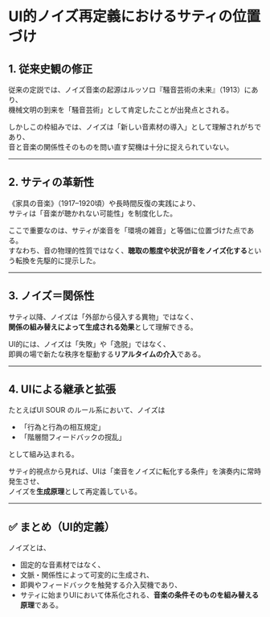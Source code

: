 # UI的ノイズ再定義におけるサティの位置づけ

## 1. 従来史観の修正
従来の定説では、ノイズ音楽の起源はルッソロ『騒音芸術の未来』（1913）にあり、  
機械文明の到来を「騒音芸術」として肯定したことが出発点とされる。  

しかしこの枠組みでは、ノイズは「新しい音素材の導入」として理解されがちであり、  
音と音楽の関係性そのものを問い直す契機は十分に捉えられていない。

---

## 2. サティの革新性
《家具の音楽》（1917–1920頃）や長時間反復の実践により、  
サティは「音楽が聴かれない可能性」を制度化した。  

ここで重要なのは、サティが楽音を「環境の雑音」と等価に位置づけた点である。  
すなわち、音の物理的性質ではなく、**聴取の態度や状況が音をノイズ化する**という転換を先駆的に提示した。

---

## 3. ノイズ＝関係性
サティ以降、ノイズは「外部から侵入する異物」ではなく、  
**関係の組み替えによって生成される効果**として理解できる。  

UI的には、ノイズは「失敗」や「逸脱」ではなく、  
即興の場で新たな秩序を駆動する**リアルタイムの介入**である。

---

## 4. UIによる継承と拡張
たとえばUI SOUR のルール系において、ノイズは  
- 「行為と行為の相互規定」  
- 「階層間フィードバックの撹乱」  

として組み込まれる。  

サティ的視点から見れば、UIは「楽音をノイズに転化する条件」を演奏内に常時発生させ、  
ノイズを**生成原理**として再定義している。

---

## ✅ まとめ（UI的定義）
ノイズとは、

- 固定的な音素材ではなく、  
- 文脈・関係性によって可変的に生成され、  
- 即興やフィードバックを触発する介入契機であり、  
- サティに始まりUIにおいて体系化される、**音楽の条件そのものを組み替える原理**である。
